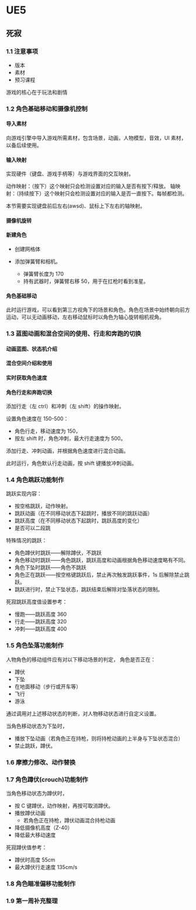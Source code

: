 # UE5

## 死寂

### 1.1 注意事项

- 版本
- 素材
- 预习课程

游戏的核心在于玩法和剧情

### 1.2 角色基础移动和摄像机控制

#### 导入素材

向游戏引擎中导入游戏所需素材，包含场景，动画，人物模型，音效，UI 素材，以备后续使用。

#### 输入映射

实现硬件（键盘、游戏手柄等）与游戏界面的交互映射。

动作映射：（按下）这个映射只会检测设置对应的输入是否有按下/释放。
轴映射：（持续按下）这个映射只会检测设置对应的输入是否一直按下。每帧都检测。

本节需要实现键盘前后左右(awsd)、鼠标上下左右的轴映射。

#### 摄像机旋转

#### 新建角色

- 创建网格体

- 添加弹簧臂和相机。
  - 弹簧臂长度为 170
  - 持有武器时，弹簧臂右移 50，用于在扛枪时看到准星。

#### 角色基础移动

此时运行游戏，可以看到第三方视角下的场景和角色。角色在场景中始终朝向前方运动，可以无动画移动，左右移动鼠标时以角色为轴心旋转相机视角。

### 1.3 蓝图动画和混合空间的使用、行走和奔跑的切换

#### 动画蓝图、状态机介绍

#### 混合空间介绍和使用

#### 实时获取角色速度

#### 角色行走和奔跑切换

添加行走（左 ctrl）和冲刺（左 shift）的操作映射。

设置角色速度在 150-500：

- 角色行走，移动速度为 150，
- 按左 shift 时，角色冲刺，最大行走速度为 500。

添加行走、冲刺动画，并根据角色速度进行混合动画。

此时运行，角色默认行走动画，按 shift 键播放冲刺动画。

### 1.4 角色跳跃功能制作

跳跃实现内容：

- 按空格跳跃，动作映射。
- 跳跃动画（在不同移动状态下起跳时，播放不同的跳跃动画）
- 跳跃高度（在不同移动状态下起跳时，跳跃高度的变化）
- 是否可以二段跳

特殊情况的跳跃：

- 角色蹲伏时跳跃——解除蹲伏，不跳跃
- 角色移动时跳跃——角色跳跃，跳跃高度和动画根据角色移动速度略有不同。
- 角色下坠时跳跃——角色不跳跃
- 角色正在跳跃——按空格键跳跃后，禁止再次触发跳跃事件，1s 后解除禁止跳跃。
- 跳跃进行时，禁止下坠状态，跳跃结束后解除对坠落状态的限制。

死寂跳跃高度值设置参考：

- 慢跑——跳跃高度 360
- 行走——跳跃高度 320
- 冲刺——跳跃高度 400

### 1.5 角色坠落功能制作

人物角色的移动组件应有对以下移动场景的判定，
角色是否正在：

- 蹲伏
- 下坠
- 在地面移动（步行或开车等）
- 飞行
- 游泳

通过调用对上述移动状态的判断，对人物移动状态进行自定义设置。

当角色移动状态为下坠时，

- 播放下坠动画（若角色正在持枪，则将持枪动画的上半身与下坠状态混合）
- 禁止跳跃，蹲伏。

### 1.6 摩擦力修改、动作替换

### 1.7 角色蹲伏(crouch)功能制作

当角色移动状态为蹲伏时，

- 按 C 键蹲伏，动作映射，再按可取消蹲伏。
- 播放蹲伏动画
  - 若角色正在持枪，蹲伏动画混合持枪动画
- 降低摄像机高度（Z-40）
- 降低最大移动速度

死寂蹲伏值参考：

- 蹲伏时高度 55cm
- 最大蹲伏行走速度 135cm/s

### 1.8 角色瞄准偏移功能制作

### 1.9 第一周补充整理
